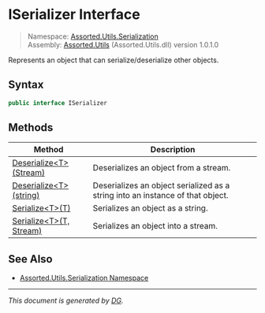 ﻿# ISerializer Interface

> Namespace: [Assorted.Utils.Serialization](index.md#assortedutilsserialization-namespace)\
> Assembly: [Assorted.Utils](index.md) (Assorted.Utils.dll) version 1.0.1.0

Represents an object that can serialize/deserialize other objects.

## Syntax

```csharp
public interface ISerializer
```

## Methods

Method | Description
--- | ---
[Deserialize\<T>(Stream)](Assorted.Utils.Serialization.ISerializer.Deserialize.md#deserializetstream) | Deserializes an object from a stream.
[Deserialize\<T>(string)](Assorted.Utils.Serialization.ISerializer.Deserialize.md#deserializetstring) | Deserializes an object serialized as a string into an instance of that object.
[Serialize\<T>(T)](Assorted.Utils.Serialization.ISerializer.Serialize.md#serializett) | Serializes an object as a string.
[Serialize\<T>(T, Stream)](Assorted.Utils.Serialization.ISerializer.Serialize.md#serializett-stream) | Serializes an object into a stream.

## See Also

- [Assorted.Utils.Serialization Namespace](index.md#assortedutilsserialization-namespace)

---

_This document is generated by [DG](https://github.com/Khojasteh/dg)._
